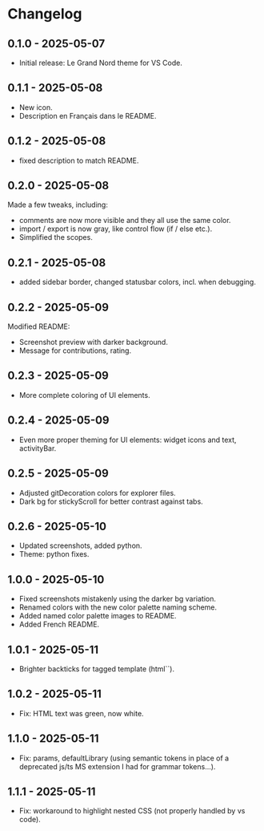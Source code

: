 # Changelog

## 0.1.0 - 2025-05-07
- Initial release: Le Grand Nord theme for VS Code.

## 0.1.1 - 2025-05-08
- New icon.
- Description en Français dans le README.

## 0.1.2 - 2025-05-08
- fixed description to match README.

## 0.2.0 - 2025-05-08
Made a few tweaks, including:
- comments are now more visible and they all use the same color.
- import / export is now gray, like control flow (if / else etc.).
- Simplified the scopes.

## 0.2.1 - 2025-05-08
- added sidebar border, changed statusbar colors, incl. when debugging.

## 0.2.2 - 2025-05-09
Modified README:
- Screenshot preview with darker background.
- Message for contributions, rating.

## 0.2.3 - 2025-05-09
- More complete coloring of UI elements.

## 0.2.4 - 2025-05-09
- Even more proper theming for UI elements: widget icons and text, activityBar.

## 0.2.5 - 2025-05-09
- Adjusted gitDecoration colors for explorer files.
- Dark bg for stickyScroll for better contrast against tabs.

## 0.2.6 - 2025-05-10
- Updated screenshots, added python.
- Theme: python fixes.

## 1.0.0 - 2025-05-10
- Fixed screenshots mistakenly using the darker bg variation.
- Renamed colors with the new color palette naming scheme.
- Added named color palette images to README.
- Added French README.

## 1.0.1 - 2025-05-11
- Brighter backticks for tagged template (html``).

## 1.0.2 - 2025-05-11
- Fix: HTML text was green, now white.

## 1.1.0 - 2025-05-11
- Fix: params, defaultLibrary (using semantic tokens in place of a deprecated js/ts MS extension I had for grammar tokens...).

## 1.1.1 - 2025-05-11
- Fix: workaround to highlight nested CSS (not properly handled by vs code).